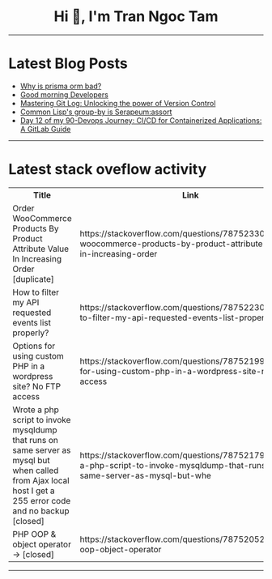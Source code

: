 <h1 align="center">Hi 👋, I'm Tran Ngoc Tam</h1>

---

# Latest Blog Posts 
<!-- BLOG-POST-LIST:START -->
- [Why is prisma orm bad?](https://dev.to/yelldutz/why-is-prisma-orm-bad-2aba)
- [Good morning Developers](https://dev.to/aadarshk7/good-morning-developers-e9m)
- [Mastering Git Log: Unlocking the power of Version Control](https://dev.to/fernandomullerjr/mastering-git-log-unlocking-the-power-of-version-control-d3b)
- [Common Lisp&#39;s group-by is Serapeum:assort](https://dev.to/vindarel/common-lisps-group-by-is-serapeumassort-32ma)
- [Day 12 of my 90-Devops Journey: CI/CD for Containerized Applications: A GitLab Guide](https://dev.to/arbythecoder/day-12-of-my-90-devops-journey-cicd-for-containerized-applications-a-gitlab-guide-1hfd)
<!-- BLOG-POST-LIST:END -->

---

# Latest stack oveflow activity
<table>
  <tr><th>Title</th><th>Link</th></tr>
  <!-- STACKOVERFLOW:START --><tr><td>Order WooCommerce Products By Product Attribute Value In Increasing Order [duplicate]</td><td>https://stackoverflow.com/questions/78752330/order-woocommerce-products-by-product-attribute-value-in-increasing-order</td></tr><tr><td>How to filter my API requested events list properly?</td><td>https://stackoverflow.com/questions/78752230/how-to-filter-my-api-requested-events-list-properly</td></tr><tr><td>Options for using custom PHP in a wordpress site? No FTP access</td><td>https://stackoverflow.com/questions/78752199/options-for-using-custom-php-in-a-wordpress-site-no-ftp-access</td></tr><tr><td>Wrote a php script to invoke mysqldump that runs on same server as mysql but when called from Ajax local host I get a 255 error code and no backup [closed]</td><td>https://stackoverflow.com/questions/78752179/wrote-a-php-script-to-invoke-mysqldump-that-runs-on-same-server-as-mysql-but-whe</td></tr><tr><td>PHP OOP &amp; object operator -&gt; [closed]</td><td>https://stackoverflow.com/questions/78752052/php-oop-object-operator</td></tr><!-- STACKOVERFLOW:END -->
</table>

---


